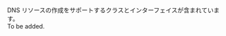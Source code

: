<Namespace Name="Microsoft.Azure.Management.Dns.Fluent">
  <Docs>
    <summary>DNS リソースの作成をサポートするクラスとインターフェイスが含まれています。</summary> 
    <remarks>To be added.</remarks>
  </Docs>
</Namespace>

